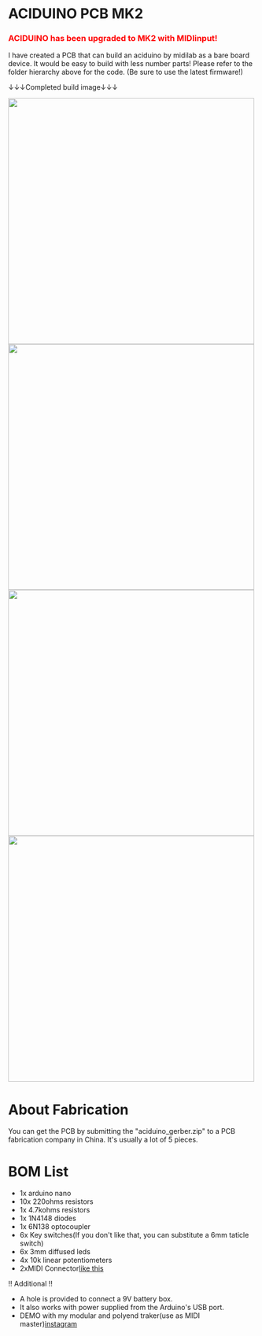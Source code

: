 # ACIDUINO PCB MK2
### <span style="color: red; ">ACIDUINO has been upgraded to MK2 with MIDIinput!</span>
I have created a PCB that can build an aciduino by midilab as a bare board device.
It would be easy to build with less number parts!
Please refer to the folder hierarchy above for the code.
(Be sure to use the latest firmware!)

↓↓↓Completed build image↓↓↓

<img src="https://github.com/midilab/aciduino/raw/master/Hardware/ijnekenamay/mk2_image5.JPG" width="500">


<img src="https://github.com/midilab/aciduino/raw/master/Hardware/ijnekenamay/mk2_image1.JPG" width="500">
<img src="https://github.com/midilab/aciduino/raw/master/Hardware/ijnekenamay/mk2_image2.JPG" width="500">
<img src="https://github.com/midilab/aciduino/raw/master/Hardware/ijnekenamay/mk2_image3.JPG" width="500">

# About Fabrication
You can get the PCB by submitting the "aciduino_gerber.zip" to a PCB fabrication company in China.
It's usually a lot of 5 pieces.

# BOM List

* 1x arduino nano
* 10x 220ohms resistors
* 1x 4.7kohms resistors
* 1x 1N4148 diodes
* 1x 6N138 optocoupler
* 6x Key switches(If you don't like that, you can substitute a 6mm taticle switch)
* 6x 3mm diffused leds
* 4x 10k linear potentiometers
* 2xMIDI Connector[like this](http://modularanalog.com/?product=midi-jack-5-pin-din-pcb-mount)

!! Additional !!
- A hole is provided to connect a 9V battery box.
- It also works with power supplied from the Arduino's USB port.
- DEMO with my modular and polyend traker(use as MIDI master)[instagram](https://www.instagram.com/reel/CaJfxwNDVI4/?utm_source=ig_web_copy_link)
